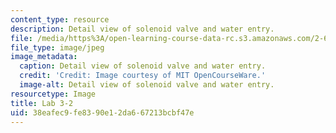 ```yaml
---
content_type: resource
description: Detail view of solenoid valve and water entry.
file: /media/https%3A/open-learning-course-data-rc.s3.amazonaws.com/2-672-project-laboratory-spring-2009/38eafec9fe8390e12da667213bcbf47e_lab3-2.jpg
file_type: image/jpeg
image_metadata:
  caption: Detail view of solenoid valve and water entry.
  credit: 'Credit: Image courtesy of MIT OpenCourseWare.'
  image-alt: Detail view of solenoid valve and water entry.
resourcetype: Image
title: Lab 3-2
uid: 38eafec9-fe83-90e1-2da6-67213bcbf47e
---
```

